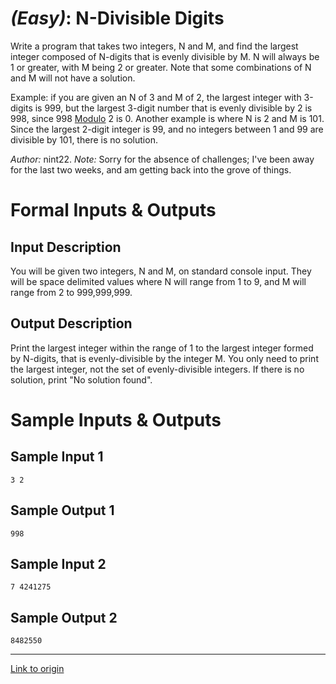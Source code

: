 # [](#EasyIcon) *(Easy)*: N-Divisible Digits

Write a program that takes two integers, N and M, and find the largest integer composed of N-digits that is evenly divisible by M. N will always be 1 or greater, with M being 2 or greater. Note that some combinations of N and M will not have a solution.

Example: if you are given an N of 3 and M of 2, the largest integer with 3-digits is 999, but the largest 3-digit number that is evenly divisible by 2 is 998, since 998 [Modulo](https://en.wikipedia.org/wiki/Modular_arithmetic) 2 is 0. Another example is where N is 2 and M is 101. Since the largest 2-digit integer is 99, and no integers between 1 and 99 are divisible by 101, there is no solution.

*Author:* nint22. *Note:* Sorry for the absence of challenges; I've been away for the last two weeks, and am getting back into the grove of things.

# Formal Inputs & Outputs
## Input Description

You will be given two integers, N and M, on standard console input. They will be space delimited values where N will range from 1 to 9, and M will range from 2 to 999,999,999.

## Output Description

Print the largest integer within the range of 1 to the largest integer formed by N-digits, that is evenly-divisible by the integer M. You only need to print the largest integer, not the set of evenly-divisible integers. If there is no solution, print "No solution found".

# Sample Inputs & Outputs
## Sample Input 1

    3 2

## Sample Output 1

    998

## Sample Input 2

    7 4241275

## Sample Output 2

    8482550

---

[Link to origin](https://www.reddit.com/r/dailyprogrammer/1jtryq)